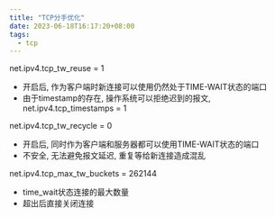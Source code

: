 ```yaml
---
title: "TCP分手优化"
date: 2023-06-18T16:17:20+08:00
tags:
  - tcp
---
```


net.ipv4.tcp_tw_reuse = 1

- 开启后, 作为客户端时新连接可以使用仍然处于TIME-WAIT状态的端口
- 由于timestamp的存在, 操作系统可以拒绝迟到的报文, net.ipv4.tcp_timestamps = 1

net.ipv4.tcp_tw_recycle = 0

- 开启后, 同时作为客户端和服务器都可以使用TIME-WAIT状态的端口
- 不安全, 无法避免报文延迟, 重复等给新连接造成混乱

net.ipv4.tcp_max_tw_buckets = 262144

- time_wait状态连接的最大数量
- 超出后直接关闭连接